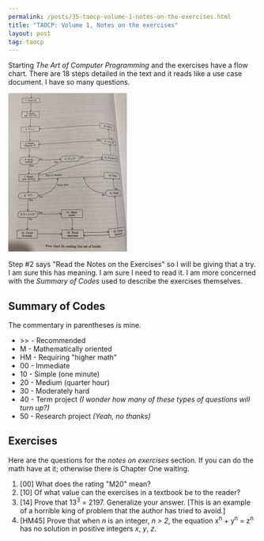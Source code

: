```yaml
---
permalink: /posts/35-taocp-volume-1-notes-on-the-exercises.html
title: "TAOCP: Volume 1, Notes on the exercises"
layout: post
tag: taocp
---
```


Starting *The Art of Computer Programming* and the exercises have a flow chart. There are 18 steps detailed in the text and it reads like a use case document. I have so many questions.

![Procedure for Reading This Set of Books](/assets/img/35-taocp-notes-on-the-exercises.jpg)

Step #2 says "Read the Notes on the Exercises" so I will be giving that a try. I am sure this has meaning. I am sure I need to read it. I am more concerned with the *Summary of Codes* used to describe the exercises themselves.

## Summary of Codes

The commentary in parentheses is mine.

* &gt;&gt; - Recommended
* M - Mathematically oriented
* HM - Requiring "higher math"
* 00 - Immediate
* 10 - Simple (one minute)
* 20 - Medium (quarter hour) 
* 30 - Moderately hard
* 40 - Term project *(I wonder how many of these types of questions will turn up?)*
* 50 - Research project *(Yeah, no thanks)*

## Exercises

Here are the questions for the *notes on exercises* section. If you can do the math have at it; otherwise there is Chapter One waiting.

1. [00] What does the rating "M20" mean?
2. [10] Of what value can the exercises in a textbook be to the reader?
3. [14] Prove that 13<sup>3</sup> = 2197. Generalize your answer. [This is an example of a horrible king of problem that the author has tried to avoid.]
4. [HM45] Prove that when *n* is an integer, *n > 2*, the equation x<sup>n</sup> + y<sup>n</sup> = z<sup>n</sup> has no solution in positive integers *x*, *y*, *z*.